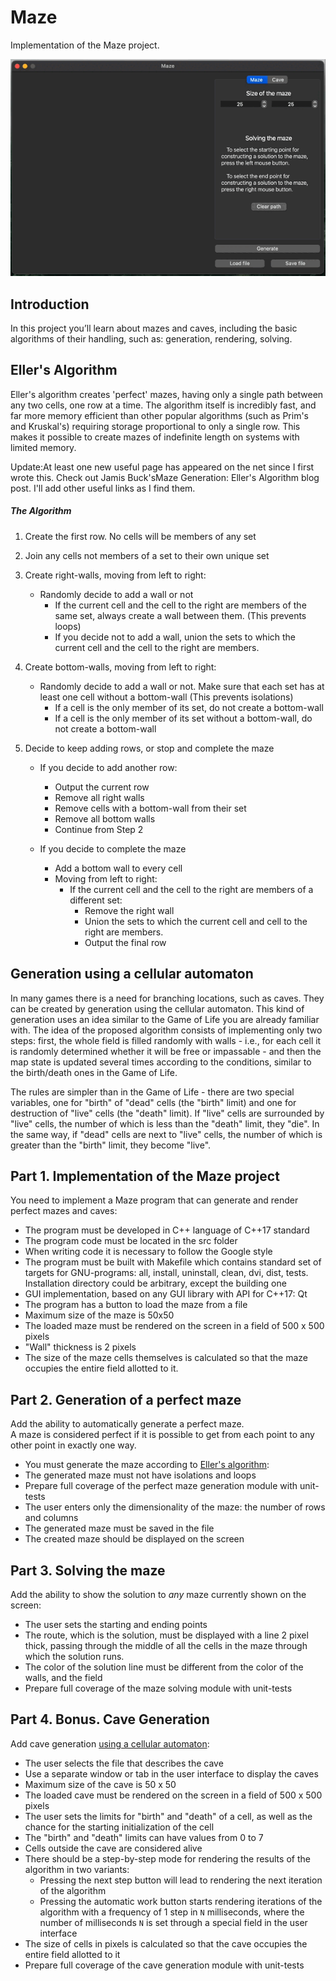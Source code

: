 # Maze

Implementation of the Maze project.

![](materials/maze.gif)

## Introduction

In this project you’ll learn about mazes and caves, including the basic algorithms of their handling, such as: generation, rendering, solving.


## Eller's Algorithm

Eller's algorithm creates 'perfect' mazes, having only a single path between any two cells, one row at a time. The algorithm itself is incredibly fast, and far more memory efficient than other popular algorithms (such as Prim's and Kruskal's) requiring storage proportional to only a single row. This makes it possible to create mazes of indefinite length on systems with limited memory.


Update:At least one new useful page has appeared on the net since I first wrote this. Check out Jamis Buck'sMaze Generation: Eller's Algorithm blog post. I'll add other useful links as I find them.


##### The Algorithm

 1. Create the first row. No cells will be members of any set

 2. Join any cells not members of a set to their own unique set

 3. Create right-walls, moving from left to right:
    - Randomly decide to add a wall or not
      - If the current cell and the cell to the right are members of the same set, always create a wall between them. (This prevents loops)
      - If you decide not to add a wall, union the sets to which the current cell and the cell to the right are members.

 4. Create bottom-walls, moving from left to right:
    - Randomly decide to add a wall or not. Make sure that each set has at least one cell without a bottom-wall (This prevents isolations)
      - If a cell is the only member of its set, do not create a bottom-wall
      - If a cell is the only member of its set without a bottom-wall, do not create a bottom-wall

 5. Decide to keep adding rows, or stop and complete the maze
    - If you decide to add another row:
      - Output the current row
      - Remove all right walls
      - Remove cells with a bottom-wall from their set
      - Remove all bottom walls
      - Continue from Step 2

    - If you decide to complete the maze
      - Add a bottom wall to every cell
      - Moving from left to right:
          - If the current cell and the cell to the right are members of a different set:
              - Remove the right wall
              - Union the sets to which the current cell and cell to the right are members.
              - Output the final row

## Generation using a cellular automaton

In many games there is a need for branching locations, such as caves.
They can be created by generation using the cellular automaton.
This kind of generation uses an idea similar to the Game of Life you are already familiar with. The idea of the proposed algorithm consists of implementing only two steps: first, the whole field is filled randomly with walls - i.e., for each cell it is randomly determined whether it will be free or impassable - and then the map state is updated several times according to the conditions, similar to the birth/death ones in the Game of Life.

The rules are simpler than in the Game of Life - there are two special variables, one for "birth" of "dead" cells (the "birth" limit) and one for destruction of "live" cells (the "death" limit).
If "live" cells are surrounded by "live" cells, the number of which is less than the "death" limit, they "die". In the same way, if "dead" cells are next to "live" cells, the number of which is greater than the "birth" limit, they become "live".

## Part 1. Implementation of the Maze project

You need to implement a Maze program that can generate and render perfect mazes and caves:
- The program must be developed in C++ language of C++17 standard
- The program code must be located in the src folder
- When writing code it is necessary to follow the Google style
- The program must be built with Makefile which contains standard set of targets for GNU-programs: all, install, uninstall, clean, dvi, dist, tests. Installation directory could be arbitrary, except the building one
- GUI implementation, based on any GUI library with API for C++17: Qt
- The program has a button to load the maze from a file
- Maximum size of the maze is 50x50
- The loaded maze must be rendered on the screen in a field of 500 x 500 pixels
- "Wall" thickness is 2 pixels
- The size of the maze cells themselves is calculated so that the maze occupies the entire field allotted to it.

## Part 2. Generation of a perfect maze

Add the ability to automatically generate a perfect maze. \
A maze is considered perfect if it is possible to get from each point to any other point in exactly one way.
- You must generate the maze according to [Eller's algorithm](#ellers-algorithm):
- The generated maze must not have isolations and loops
- Prepare full coverage of the perfect maze generation module with unit-tests
- The user enters only the dimensionality of the maze: the number of rows and columns
- The generated maze must be saved in the file
- The created maze should be displayed on the screen

## Part 3. Solving the maze

Add the ability to show the solution to _any_ maze currently shown on the screen:
- The user sets the starting and ending points
- The route, which is the solution, must be displayed with a line 2 pixel thick, passing through the middle of all the cells in the maze through which the solution runs.
- The color of the solution line must be different from the color of the walls, and the field
- Prepare full coverage of the maze solving module with unit-tests

## Part 4. Bonus. Cave Generation

Add cave generation [using a cellular automaton](#generation-using-a-cellular-automaton):
- The user selects the file that describes the cave
- Use a separate window or tab in the user interface to display the caves
- Maximum size of the cave is 50 x 50
- The loaded cave must be rendered on the screen in a field of 500 x 500 pixels
- The user sets the limits for "birth" and "death" of a cell, as well as the chance for the starting initialization of the cell
- The "birth" and "death" limits can have values from 0 to 7
- Cells outside the cave are considered alive
- There should be a step-by-step mode for rendering the results of the algorithm in two variants:
    - Pressing the next step button will lead to rendering the next iteration of the algorithm
    - Pressing the automatic work button starts rendering iterations of the algorithm with a frequency of 1 step in `N` milliseconds, where the number of milliseconds `N` is set through a special field in the user interface
- The size of cells in pixels is calculated so that the cave occupies the entire field allotted to it
- Prepare full coverage of the cave generation module with unit-tests
